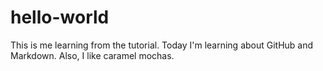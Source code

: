 # hello-world
This is me learning from the tutorial.
Today I'm learning about GitHub and Markdown. Also, I like caramel mochas.
